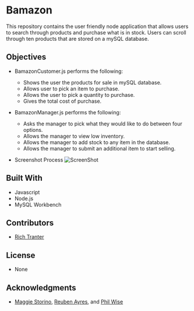 # Bamazon

This repository contains the user friendly node application that allows users to search through products and purchase what is in stock. Users can scroll through ten products that are stored on a mySQL database.

## Objectives

* BamazonCustomer.js performs the following:
    * Shows the user the products for sale in mySQL database.
    * Allows user to pick an item to purchase.
    * Allows the user to pick a quantity to purchase.   
    * Gives the total cost of purchase.

* BamazonManager.js performs the following:
    * Asks the manager to pick what they would like to do between four options.
    * Allows the manager to view low inventory.
    * Allows the manager to add stock to any item in the database.
    * Allows the manager to submit an additional item to start selling.

* Screenshot Process
![ScreenShot](https://raw.github.com/{Richt2566}/{mysql-storefront}/{master}/{assets/images/CustomerScreenshots/01.png})

## Built With

* Javascript
* Node.js
* MySQL Workbench

## Contributors

* [Rich Tranter](https://github.com/Richt2566/)

## License

* None

## Acknowledgments

* [Maggie Storino](https://www.linkedin.com/in/maggiestorino/), [Reuben Ayres](https://www.linkedin.com/in/reuben-ayres/), and [Phil Wise](https://www.linkedin.com/in/philipwise/)


